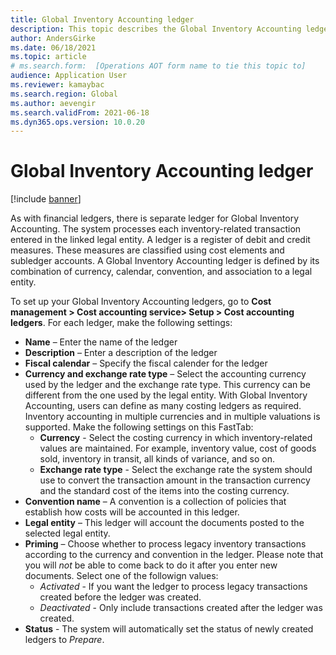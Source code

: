 ```yaml
---
title: Global Inventory Accounting ledger
description: This topic describes the Global Inventory Accounting ledger, which is defined by its combination of currency, calendar, convention, and association to a legal entity
author: AndersGirke
ms.date: 06/18/2021
ms.topic: article
# ms.search.form:  [Operations AOT form name to tie this topic to]
audience: Application User
ms.reviewer: kamaybac
ms.search.region: Global
ms.author: aevengir
ms.search.validFrom: 2021-06-18
ms.dyn365.ops.version: 10.0.20
---
```


# Global Inventory Accounting ledger

[!include [banner](../includes/banner.md)]

As with financial ledgers, there is separate ledger for Global Inventory Accounting. The system processes each inventory-related transaction entered in the linked legal entity. A ledger is a register of debit and credit measures. These measures are classified using cost elements and subledger accounts. A Global Inventory Accounting ledger is defined by its combination of currency, calendar, convention, and association to a legal entity.

To set up your Global Inventory Accounting ledgers, go to **Cost management > Cost accounting service> Setup > Cost accounting ledgers**. For each ledger, make the following settings:

- **Name** – Enter the name of the ledger
- **Description** – Enter a description of the ledger
- **Fiscal calendar** – Specify the fiscal calender for the ledger
- **Currency and exchange rate type** – Select the accounting currency used by the ledger and the exchange rate type. This currency can be different from the one used by the legal entity. With Global Inventory Accounting, users can define as many costing ledgers as required. Inventory accounting in multiple currencies and in multiple valuations is supported. Make the following settings on this FastTab:
    - **Currency** - Select the costing currency in which inventory-related values are maintained. For example, inventory value, cost of goods sold, inventory in transit, all kinds of variance, and so on.
    - **Exchange rate type** - Select the exchange rate the system should use to convert the transaction amount in the transaction currency and the standard cost of the items into the costing currency.
- **Convention name** – A convention is a collection of policies that establish how costs will be accounted in this ledger.
- **Legal entity** – This ledger will account the documents posted to the selected legal entity.
- **Priming** – Choose whether to process legacy inventory transactions according to the currency and convention in the ledger. Please note that you will *not* be able to come back to do it after you enter new documents. Select one of the followign values:
    - *Activated* - If you want the ledger to process legacy transactions created before the ledger was created.
    - *Deactivated* - Only include transactions created after the ledger was created.
- **Status** - The system will automatically set the status of newly created ledgers to *Prepare*.
